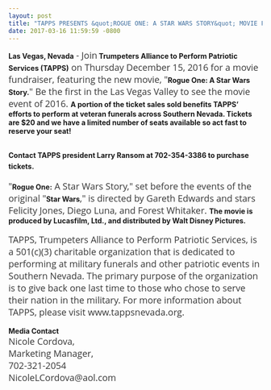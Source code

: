 ```yaml
---
layout: post
title: "TAPPS PRESENTS &quot;ROGUE ONE: A STAR WARS STORY&quot; MOVIE FUNDRAISER"
date: 2017-03-16 11:59:59 -0800
---
```


<p><strong>Las Vegas, Nevada</strong><span style="color:rgb(56,56,56);font-family:'Open Sans', sans-serif;font-size:18px;"> - Join</span><strong> Trumpeters Alliance to Perform Patriotic Services (TAPPS)</strong><span style="color:rgb(56,56,56);font-family:'Open Sans', sans-serif;font-size:18px;"> on Thursday December 15, 2016 for a movie fundraiser, featuring the new movie, "</span><strong>Rogue One: A Star Wars Story.</strong><span style="color:rgb(56,56,56);font-family:'Open Sans', sans-serif;font-size:18px;">" Be the first in the Las Vegas Valley to see the movie event of 2016. </span><strong>A portion of the ticket sales sold benefits TAPPS’ efforts to perform at veteran funerals across Southern Nevada. Tickets are $20 and we have a limited number of seats available so act fast to reserve your seat! </strong><br /></p>

<p><br /><strong>Contact TAPPS president Larry Ransom at 702-354-3386 to purchase tickets.</strong><span style="color:rgb(56,56,56);font-family:'Open Sans', sans-serif;font-size:18px;"> </span><br /><br /><span style="color:rgb(56,56,56);font-family:'Open Sans', sans-serif;font-size:18px;">"</span><strong>Rogue One:</strong><span style="color:rgb(56,56,56);font-family:'Open Sans', sans-serif;font-size:18px;"> A Star Wars Story," set before the events of the original "</span><strong>Star Wars</strong><span style="color:rgb(56,56,56);font-family:'Open Sans', sans-serif;font-size:18px;">," is directed by Gareth Edwards and stars Felicity Jones, Diego Luna, and Forest Whitaker. </span><strong>The movie is produced by Lucasfilm, Ltd., and distributed by Walt Disney Pictures. </strong><br /><br /><span style="color:rgb(56,56,56);font-family:'Open Sans', sans-serif;font-size:18px;">TAPPS, Trumpeters Alliance to Perform Patriotic Services, is a 501(c)(3) charitable organization that is dedicated to performing at military funerals and other patriotic events in Southern Nevada. The primary purpose of the organization is to give back one last time to those who chose to serve their nation in the military. For more information about TAPPS, please visit www.tappsnevada.org. </span><br /><br /><strong>Media Contact </strong><br /><span style="color:rgb(56,56,56);font-family:'Open Sans', sans-serif;font-size:18px;">Nicole Cordova,</span><br /><span style="color:rgb(56,56,56);font-family:'Open Sans', sans-serif;font-size:18px;">Marketing Manager,</span><br /><span style="color:rgb(56,56,56);font-family:'Open Sans', sans-serif;font-size:18px;">702-321-2054</span><br /><span style="color:rgb(56,56,56);font-family:'Open Sans', sans-serif;font-size:18px;">NicoleLCordova@aol.com</span></p>